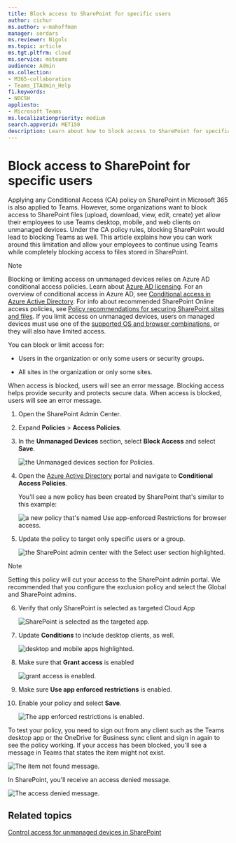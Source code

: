 ```yaml
---
title: Block access to SharePoint for specific users
author: cichur
ms.author: v-mahoffman
manager: serdars
ms.reviewer: Nigolc
ms.topic: article
ms.tgt.pltfrm: cloud
ms.service: msteams
audience: Admin
ms.collection: 
- M365-collaboration
- Teams_ITAdmin_Help
f1.keywords:
- NOCSH
appliesto: 
- Microsoft Teams
ms.localizationpriority: medium
search.appverid: MET150
description: Learn about how to block access to SharePoint for specific users
---
```


# Block access to SharePoint for specific users

Applying any Conditional Access (CA) policy on SharePoint in Microsoft 365 is also applied to Teams. However, some organizations want to block access to SharePoint files (upload, download, view, edit, create) yet allow their employees to use Teams desktop, mobile, and web clients on unmanaged devices. Under the CA policy rules, blocking SharePoint would lead to blocking Teams as well. This article explains how you can work around this limitation and allow your employees to continue using Teams while completely blocking access to files stored in SharePoint.

> [!Note]
> Blocking or limiting access on unmanaged devices relies on Azure AD conditional access policies. Learn about [Azure AD licensing](https://azure.microsoft.com/pricing/details/active-directory/). For an overview of conditional access in Azure AD, see [Conditional access in Azure Active Directory](/azure/active-directory/conditional-access/overview). For info about recommended SharePoint Online access policies, see [Policy recommendations for securing SharePoint sites and files](/microsoft-365/enterprise/sharepoint-file-access-policies). If you limit access on unmanaged devices, users on managed devices must use one of the [supported OS and browser combinations](/azure/active-directory/conditional-access/concept-conditional-access-conditions#supported-browsers), or they will also have limited access.

You can block or limit access for:

- Users in the organization or only some users or security groups.

- All sites in the organization or only some sites.

When access is blocked, users will see an error message. Blocking access helps provide security and protects secure data. When access is blocked, users will see an error message.

1. Open the SharePoint Admin Center.

2. Expand **Policies** > **Access Policies**.

3. In the **Unmanaged Devices** section,  select **Block Access** and select **Save**.

   ![the Unmanaged devices section for Policies.](media/no-sharepoint-access1.png)

4. Open the [Azure Active Directory](https://portal.azure.com/#blade/Microsoft_AAD_IAM/ConditionalAccessBlade/Policies) portal and navigate to **Conditional Access Policies**.

    You'll see a new policy has been created by SharePoint that's similar to this example:

    ![a new policy that's named Use app-enforced Restrictions for browser access.](media/no-sharepoint-access2.png)

5. Update the policy to target only specific users or a group.

    ![the SharePoint admin center with the Select user section highlighted.](media/no-sharepoint-access2b.png)

  > [!Note]
> Setting this policy will cut your access to the SharePoint admin portal. We recommended that you configure the exclusion policy and select the Global and SharePoint admins.

6. Verify that only SharePoint is selected as targeted Cloud App

    ![SharePoint is selected as the targeted app.](media/no-sharepoint-access3.png)

7. Update **Conditions** to include desktop clients, as well.

    ![desktop and mobile apps highlighted.](media/no-sharepoint-access4.png)

8. Make sure that **Grant access** is enabled

    ![grant access is enabled.](media/no-sharepoint-access5.png)

9. Make sure **Use app enforced restrictions** is enabled.

10. Enable your policy and select **Save**.

    ![The app enforced restrictions is enabled.](media/no-sharepoint-access6.png)

To test your policy, you need to sign out from any client such as the Teams desktop app or the OneDrive for Business sync client and sign in again to see the policy working. If your access has been blocked, you'll see a message in Teams that states the item might not exist.

 ![The item not found message.](media/access-denied-sharepoint.png)

In SharePoint, you'll receive an access denied message.

![The access denied message.](media/blocked-access-warning.png)

## Related topics

[Control access for unmanaged devices in SharePoint](/sharepoint/control-access-from-unmanaged-devices)